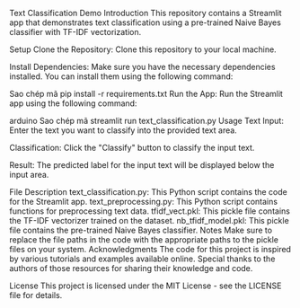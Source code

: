 Text Classification Demo
Introduction
This repository contains a Streamlit app that demonstrates text classification using a pre-trained Naive Bayes classifier with TF-IDF vectorization.

Setup
Clone the Repository: Clone this repository to your local machine.

Install Dependencies: Make sure you have the necessary dependencies installed. You can install them using the following command:

Sao chép mã
pip install -r requirements.txt
Run the App: Run the Streamlit app using the following command:

arduino
Sao chép mã
streamlit run text_classification.py
Usage
Text Input: Enter the text you want to classify into the provided text area.

Classification: Click the "Classify" button to classify the input text.

Result: The predicted label for the input text will be displayed below the input area.

File Description
text_classification.py: This Python script contains the code for the Streamlit app.
text_preprocessing.py: This Python script contains functions for preprocessing text data.
tfidf_vect.pkl: This pickle file contains the TF-IDF vectorizer trained on the dataset.
nb_tfidf_model.pkl: This pickle file contains the pre-trained Naive Bayes classifier.
Notes
Make sure to replace the file paths in the code with the appropriate paths to the pickle files on your system.
Acknowledgments
The code for this project is inspired by various tutorials and examples available online. Special thanks to the authors of those resources for sharing their knowledge and code.

License
This project is licensed under the MIT License - see the LICENSE file for details.
